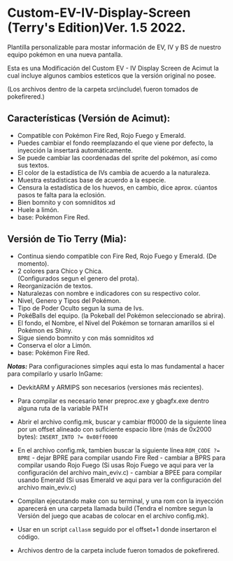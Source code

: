 # Custom-EV-IV-Display-Screen (Terry's Edition)Ver. 1.5 2022.
 Plantilla personalizable para mostar información de EV, IV y BS de nuestro equipo pokémon en una nueva
 pantalla.

 Esta es una Modificación del Custom EV - IV Display Screen de Acimut la cual incluye algunos
 cambios esteticos que la versión original no posee.
 
(Los archivos dentro de la carpeta src\include\ fueron tomados de pokefirered.)
 
Características (Versión de Acimut):
-
+ Compatible con Pokémon Fire Red, Rojo Fuego y Emerald.
+ Puedes cambiar el fondo reemplazando el que viene por defecto, la inyección la insertará
  automáticamente.
+ Se puede cambiar las coordenadas del sprite del pokémon, así como sus textos.
+ El color de la estadística de IVs cambia de acuerdo a la naturaleza.
+ Muestra estadísticas base de acuerdo a la especie.
+ Censura la estadística de los huevos, en cambio, dice aprox. cúantos pasos te falta para la eclosión.
+ Bien bomnito y con somniditos xd
+ Huele a limón.
+ base: Pokémon Fire Red.


Versión de Tio Terry (Mia):
-
+ Continua siendo compatible con Fire Red, Rojo Fuego y Emerald.
  (De momento).
+ 2 colores para Chico y Chica.                      
  (Configurados segun el genero del prota).
+ Reorganización de textos.
+ Naturalezas con nombre e indicadores con su respectivo color.
+ Nivel, Genero y Tipos del Pokémon.
+ Tipo de Poder Oculto segun la suma de Ivs.
+ PokéBalls del equipo.
  (la Pokeball del Pokémon seleccionado se abrira).
+ El fondo, el Nombre, el Nivel del Pokémon se tornaran amarillos si el Pokémon es Shiny.
+ Sigue siendo bomnito y con más somniditos xd
+ Conserva el olor a Limón.
+ base: Pokémon Fire Red.

***Notas:***
Para configuraciones simples aqui esta lo mas fundamental a hacer para compilarlo y usarlo InGame:

- DevkitARM y ARMIPS son necesarios (versiones más recientes).

- Para compilar es necesario tener preproc.exe y gbagfx.exe dentro alguna ruta de la variable PATH

- Abrir el archivo config.mk, buscar y cambiar ff0000 de la siguiente línea por un offset alineado con 
  suficiente espacio libre (más de 0x2000 bytes):
        `INSERT_INTO ?= 0x08ff0000`
- En el archivo config.mk, tambien buscar la siguiente línea
        `ROM_CODE ?= BPRE`
        - dejar BPRE para compilar usando Fire Red
        - cambiar a BPRS para compilar usando Rojo Fuego 
        (Si usas Rojo Fuego ve aqui para ver la configuración del archivo main_eviv.c)
        - cambiar a BPEE para compilar usando Emerald
        (Si usas Emerald ve aqui para ver la configuración del archivo main_eviv.c)

- Compilan ejecutando make con su terminal, y una rom con la inyección aparecerá en una carpeta llamada
  build (Tendra el nombre segun la Versión del juego que acabas de colocar en el archivo config.mk).

- Usar en un script `callasm` seguido por el offset+1 donde insertaron el código.

- Archivos dentro de la carpeta include fueron tomados de pokefirered.